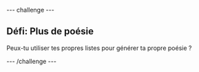 \--- challenge \---

## Défi: Plus de poésie

Peux-tu utiliser tes propres listes pour générer ta propre poésie ?

\--- /challenge \---